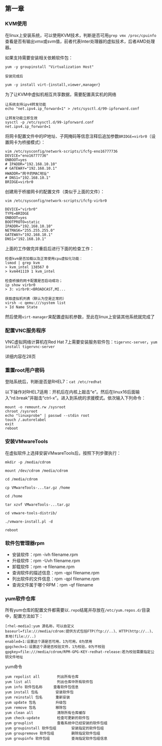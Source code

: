 ## 第一章

### KVM使用

在linux上安装系统，可以使用KVM技术，判断是否可用`grep vmx /proc/cpuinfo`查看是否有输出vmx或svm值，前者代表Inter处理器的虚拟技术，后者AMD处理器。

如果支持需要安装相关依赖软件包：
```
yum -y groupinstall "Virtualization Host"

安装完成后

yum -y install virt-{install,viewer,manager}
```

为了让KVM中虚拟机相互共享数据，需要配置真实机的网络

```
让系统支持ipv4转发功能
echo "net.ipv4.ip_forward=1" > /etc/sysctl.d/99-ipforward.conf

让转发功能立即生效
sysctl -p /etc/sysctl.d/99-ipforward.conf
net.ipv4.ip_forward=1
```

将网卡配置文件中的IP地址、子网掩码等信息注释后追加参数`BRIDGE=virbr0`（设置网卡为桥接模式）：

```
vim /etc/sysconfig/network-scripts/ifcfg-eno16777736
DEVICE="eno16777736"
ONBOOT=yes
# IPADDR="192.168.10.10"
# GATEWAY="192.168.10.1"
HWADDR="网卡的MAC地址"
# DNS1="192.168.10.1"
BRIDGE=virbr0
```

创建用于桥接网卡的配置文件（类似于上面的文件）：

```
vim /etc/sysconfig/network-scripts/ifcfg-virbr0

DEVICE="virbr0"
TYPE=BRIDGE
ONBOOT=yes
BOOTPROTO=static
IPADDR="192.168.10.10"
NETMASK="255.255.255.0"
GATEWAY="192.168.10.1"
DNS1="192.168.10.1"
```

上面的工作做完并重启后进行下面的检查工作：

```
检查kvm是否加载以及正常使用cpu虚拟化功能：
lsmod | grep kvm
> kvm_intel 138567 0
> kvm441119 1 kvm_intel

检查桥接的网卡配置是否启动成功；
ip show virbr0
> 3: virbr0:<BROADCAST,MI...

获取虚拟机列表（默认为空是正常的）
virsh -c qemu:///system list
> Id Name State
```

然后使用`virt-manager`来配置虚拟机参数，至此在linux上安装其他系统就完成了

### 配置VNC服务程序

VNC虚拟网络计算机在Red Hat 7上需要安装服务软件包：`tigervnc-server`，`yum install tigervnc-server`

详细内容在28页

### 重置root用户密码

登陆系统后，判断是否是RHEL7：`cat /etc/redhat`

以下操作对RHEL7适用：开机后在内核上敲击“e”。然后在linux16后面输入“rd.break”并敲击“ctrl-x”。进入到系统的求援模式。依次输入下列命令：

```
mount -o remount.rw /sysroot
chroot /sysroot
echo "linuxprobe" | passwd --stdin root
touch /.autorelabel
exit
reboot
```

### 安装VMwareTools

在虚拟软件上选择安装VMwareTools后，按照下列步骤执行：

```
mkdir -p /media/cdrom

mount /dev/cdrom /media/cdrom

cd /media/cdrom

cp VMwareTools-...tar.gz /home

cd /home

tar xzvf VMwareTools-...tar.gz

cd vmware-tools-distrib/

./vmware-install.pl -d

reboot
```

### 软件包管理器rpm

- 安装软件：rpm -ivh filename.rpm
- 升级软件：rpm -Uvh filename.rpm
- 卸载软件：rpm -e filename.rpm
- 查询软件的描述信息：rpm -qpi filename.rpm
- 列出软件的文件信息：rpm -qpl filename.rpm
- 查询文件属于哪个RPM：rpm -qf filename

### yum软件仓库

所有yum仓库的配置文件都需要以`.repo`结尾并存放在`/etc/yum.repos.d/`目录中，配置方法如下：

```
[rhel-media]:yum 源名称，可以自定义
baseurl=file:///media/cdrom:提供方式包括FTP(ftp://..)、HTTP(http://..)、本地(file://..)
enabled=1:设置这个源是否可用，1为可用，0为禁用
gpgcheck=1:设置这个源是否校验文件，1为校验，0为不校验
gpgkey=file:///media/cdrom/RPM-GPG-KEY-redhat-release:若为校验需要指定公钥文件地址
```

yum命令

```
yum repolist all        列出所有仓库
yum list all            列出仓库中所有软件包
yum info 软件包名称     查看软件包信息
yum install 包名        安装软件包
yum reinstall 包名      重新安装
yum update 包名         升级包
yum remove 包名         移除包
yum clean all           清除所有仓库缓存
yum check-update        检查可更新的软件包
yum grouplist           查看系统中已经安装的软件包组
yum groupinstall 软件包组       安装指定的软件包组
yum groupremove 软件包组        删除指定软件包组
yum groupinfo 软件包组          查询指定软件包组信息
```



